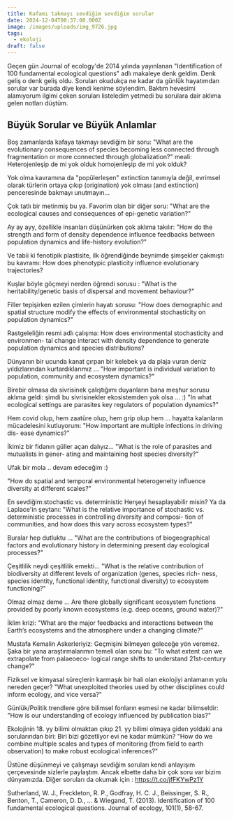 ```yaml
---
title: Kafamı takmayı sevdiğim sevdiğim sorular
date: 2024-12-04T00:37:00.000Z
image: /images/uploads/img_9726.jpg
tags:
  - ekoloji
draft: false
---
```

Geçen gün Journal of ecology'de 2014 yılında yayınlanan "Identification of 100 fundamental ecological questions" adlı makaleye denk geldim. Denk geliş o denk geliş oldu. Soruları okudukça ne kadar da günlük hayatımdan sorular var burada diye kendi kenime söylendim. Baktım hevesimi alamıyorum ilgimi çeken soruları listeledim yetmedi bu sorulara dair aklıma gelen notları düştüm. 

## Büyük Sorular ve Büyük Anlamlar 

Boş zamanlarda kafaya takmayı sevdiğim bir soru: "What are the evolutionary consequences of species becoming less connected through fragmentation or more connected through globalization?" meali: Heterojenleşip de mi yok olduk homojenleşip de mi yok olduk?

Yok olma kavramına da "popülerleşen" extinction tanımıyla değil, evrimsel olarak türlerin ortaya çıkıp (origination) yok olması (and extinction) penceresinde bakmayı unutmayın...

Çok tatlı bir metinmiş bu ya. Favorim olan bir diğer soru: "What are the ecological causes and consequences of epi-genetic variation?"

Ay ay ayy, özellikle insanları düşünürken çok aklıma takılır: "How do the strength and form of density dependence influence feedbacks between population dynamics and life-history evolution?"

Ve tabii ki fenotipik plastisite, ilk öğrendiğinde beynimde şimşekler çakmıştı bu kavramı: How does phenotypic plasticity influence evolutionary trajectories?

Kuşlar böyle göçmeyi nerden öğrendi sorusu : "What is the heritability/genetic basis of dispersal and movement behaviour?"

Filler tepişirken ezilen çimlerin hayatı sorusu: "How does demographic and spatial structure modify the effects of environmental stochasticity on population dynamics?"

Rastgeleliğin resmi adlı çalışma: How does environmental stochasticity and environmen- tal change interact with density dependence to generate population dynamics and species distributions?

Dünyanın bir ucunda kanat çırpan bir kelebek ya da plaja vuran deniz yıldızlarından kurtardıklarımız ... "How important is individual variation to population, community and ecosystem dynamics?"

Birebir olmasa da sivrisinek çalıştığımı duyanların bana meşhur sorusu aklıma geldi: şimdi bu sivrisinekler ekosistemden yok olsa ... :) "In what ecological settings are parasites key regulators of population dynamics?"

Hem covid olup, hem zaatüre olup, hem grip olup hem ... hayatta kalanların mücadelesini kutluyorum: "How important are multiple infections in driving dis- ease dynamics?"

İkimiz bir fidanın güller açan dalıyız... "What is the role of parasites and mutualists in gener- ating and maintaining host species diversity?"

Ufak bir mola .. devam edeceğim :)

"How do spatial and temporal environmental heterogeneity influence diversity at different scales?"

En sevdiğim:stochastic vs. deterministic Herşeyi hesaplayabilir misin? Ya da Laplace'in şeytanı: "What is the relative importance of stochastic vs. deterministic processes in controlling diversity and composi- tion of communities, and how does this vary across ecosystem types?"

Buralar hep dutluktu ... "What are the contributions of biogeographical factors and evolutionary history in determining present day ecological processes?"

Çeşitlilik neydi çeşitlilik emekti... "What is the relative contribution of biodiversity at different levels of organization (genes, species rich- ness, species identity, functional identity, functional diversity) to ecosystem functioning?"

Olmaz olmaz deme ... Are there globally significant ecosystem functions provided by poorly known ecosystems (e.g. deep oceans, ground water)?"

İklim krizi: "What are the major feedbacks and interactions between the Earth’s ecosystems and the atmosphere under a changing climate?"

Mustafa Kemalin Askerleriyiz: Geçmişini bilmeyen geleceğe yön veremez. Şaka bir yana araştırmalarımın temeli olan soru bu: "To what extent can we extrapolate from palaeoeco- logical range shifts to understand 21st-century change?"

Fiziksel ve kimyasal süreçlerin karmaşık bir hali olan ekolojiyi anlamanın yolu nereden geçer? "What unexploited theories used by other disciplines could inform ecology, and vice versa?"

Günlük/Politik trendlere göre bilimsel fonların esmesi ne kadar bilimseldir: "How is our understanding of ecology influenced by publication bias?"

Ekolojinin 18. yy bilimi olmaktan çıkıp 21. yy bilimi olmaya giden yoldaki ana sorularından biri: Biri bizi gözetliyor evi ne kadar mümkün? "How do we combine multiple scales and types of monitoring (from field to earth observation) to make robust ecological inferences?"

Üstüne düşünmeyi ve çalışmayı sevdiğim soruları kendi anlayışım çerçevesinde sizlerle paylaştım. Ancak elbette daha bir çok soru var bizim dünyamızda. Diğer soruları da okumak için : https://t.co/jfFKYwPz1Y

Sutherland, W. J., Freckleton, R. P., Godfray, H. C. J., Beissinger, S. R., Benton, T., Cameron, D. D., ... & Wiegand, T. (2013). Identification of 100 fundamental ecological questions. Journal of ecology, 101(1), 58-67.
